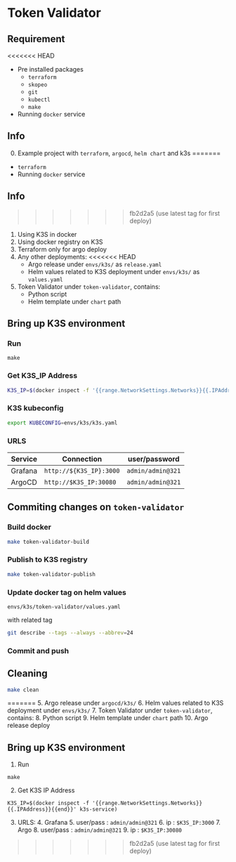 # Token Validator

## Requirement
<<<<<<< HEAD
- Pre installed packages
  - `terraform`
  - `skopeo`
  - `git`
  - `kubectl`
  - `make`
- Running `docker` service

## Info
0. Example project with `terraform`, `argocd`, `helm chart` and k3s
=======

- `terraform`
- Running `docker` service

## Info
>>>>>>> fb2d2a5 (use latest tag for first deploy)
1. Using K3S in docker
2. Using docker registry on K3S
3. Terraform only for argo deploy
4. Any other deployments:
<<<<<<< HEAD
   - Argo release under `envs/k3s/` as `release.yaml`
   - Helm values related to K3S deployment under `envs/k3s/` as `values.yaml`
5. Token Validator under `token-validator`, contains:
   - Python script
   - Helm template under `chart` path

## Bring up K3S environment
### Run
```
make
```
### Get K3S_IP Address
```bash
K3S_IP=$(docker inspect -f '{{range.NetworkSettings.Networks}}{{.IPAddress}}{{end}}' k3s-service)
```
### K3S kubeconfig
```bash
export KUBECONFIG=envs/k3s/k3s.yaml
```
### URLS
| Service  | Connection  | user/password  |
|---|---|---|
| Grafana  | `http://${K3S_IP}:3000`  | `admin/admin@321`  |
| ArgoCD  | `http://$K3S_IP:30080`  | `admin/admin@321`  |


## Commiting changes on `token-validator`
### Build docker
```bash
make token-validator-build
```
### Publish to K3S registry
```bash
make token-validator-publish
```
### Update docker tag on helm values
```
envs/k3s/token-validator/values.yaml
```
with related tag
```bash
git describe --tags --always --abbrev=24
```
### Commit and push

## Cleaning
```bash
make clean
```
=======
   5. Argo release under `argocd/k3s/`
   6. Helm values related to K3S deployment under `envs/k3s/`
7. Token Validator under `token-validator`, contains:
   8. Python script
   9. Helm template under `chart` path
   10. Argo release deploy

## Bring up K3S environment
1. Run
```
make
```
2. Get K3S IP Address
```
K3S_IP=$(docker inspect -f '{{range.NetworkSettings.Networks}}{{.IPAddress}}{{end}}' k3s-service)
```
3. URLS:
   4. Grafana
      5. user/pass : `admin/admin@321`
      6. ip : `$K3S_IP:3000`
   7. Argo
      8. user/pass : `admin/admin@321`
      9. ip : `$K3S_IP:30080`
>>>>>>> fb2d2a5 (use latest tag for first deploy)

